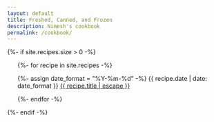 ```yaml
---
layout: default
title: Freshed, Canned, and Frozen
description: Nimesh's cookbook
permalink: /cookbook/
---
```



{%- if site.recipes.size > 0 -%}
  <ul>
    {%- for recipe in site.recipes -%}
      <p>
        {%- assign date_format = "%Y-%m-%d" -%}
        {{ recipe.date | date: date_format }} <a href="{{ recipe.url | relative_url }}">{{ recipe.title | escape }}</a>
      </p>
    {%- endfor -%}
  </ul>
{%- endif -%}
